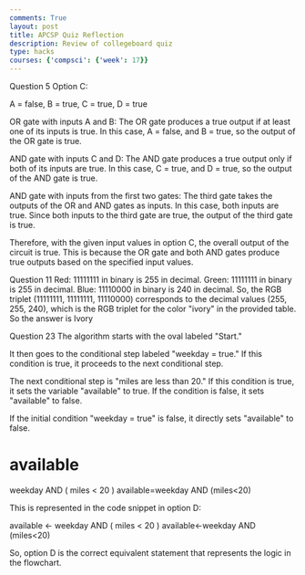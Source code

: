 ```yaml
---
comments: True
layout: post
title: APCSP Quiz Reflection
description: Review of collegeboard quiz
type: hacks
courses: {'compsci': {'week': 17}}
---
```


Question 5
Option C:

A = false, B = true, C = true, D = true

OR gate with inputs A and B: The OR gate produces a true output if at least one of its inputs is true. In this case, A = false, and B = true, so the output of the OR gate is true.

AND gate with inputs C and D: The AND gate produces a true output only if both of its inputs are true. In this case, C = true, and D = true, so the output of the AND gate is true.

AND gate with inputs from the first two gates: The third gate takes the outputs of the OR and AND gates as inputs. In this case, both inputs are true. Since both inputs to the third gate are true, the output of the third gate is true.

Therefore, with the given input values in option C, the overall output of the circuit is true. This is because the OR gate and both AND gates produce true outputs based on the specified input values.

Question 11
Red: 11111111 in binary is 255 in decimal.
Green: 11111111 in binary is 255 in decimal.
Blue: 11110000 in binary is 240 in decimal.
So, the RGB triplet (11111111, 11111111, 11110000) corresponds to the decimal values (255, 255, 240), which is the RGB triplet for the color "ivory" in the provided table. So the answer is Ivory

Question 23
The algorithm starts with the oval labeled "Start."

It then goes to the conditional step labeled "weekday = true." If this condition is true, it proceeds to the next conditional step.

The next conditional step is "miles are less than 20." If this condition is true, it sets the variable "available" to true. If the condition is false, it sets "available" to false.

If the initial condition "weekday = true" is false, it directly sets "available" to false.

available
=
weekday AND 
(
miles
<
20
)
available=weekday AND (miles<20)

This is represented in the code snippet in option D:

available
←
weekday AND 
(
miles
<
20
)
available←weekday AND (miles<20)

So, option D is the correct equivalent statement that represents the logic in the flowchart.